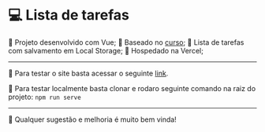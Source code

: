 # 💻 Lista de tarefas

🔴 Projeto desenvolvido com Vue;
🔴 Baseado no [curso](https://www.udemy.com/course/vue-js-completo/);
🔴 Lista de tarefas com salvamento em Local Storage;
🔴 Hospedado na Vercel;

---

🧪 Para testar o site basta acessar o seguinte [link](https://todo-with-vue.vercel.app).

🧬 Para testar localmente basta clonar e rodaro seguinte comando na raiz do projeto:
`npm run serve`

---

🙏 Qualquer sugestão e melhoria é muito bem vinda!